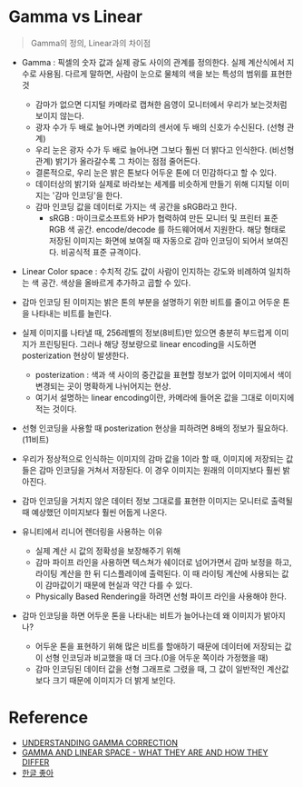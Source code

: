 ﻿# Gamma vs Linear

> Gamma의 정의, Linear과의 차이점

* Gamma : 픽셀의 숫자 값과 실제 광도 사이의 관계를 정의한다. 실제 계산식에서 지수로 사용됨. 다르게 말하면, 사람이 눈으로 물체의 색을 보는 특성의 범위를 표현한것
  * 감마가 없으면 디지털 카메라로 캡쳐한 음영이 모니터에서 우리가 보는것처럼 보이지 않는다.
  * 광자 수가 두 배로 늘어나면 카메라의 센서에 두 배의 신호가 수신된다. (선형 관계)
  * 우리 눈은 광자 수가 두 배로 늘어나면 그보다 훨씬 더 밝다고 인식한다. (비선형 관계) 밝기가 올라갈수록 그 차이는 점점 줄어든다.
  * 결론적으로, 우리 눈은 밝은 톤보다 어두운 톤에 더 민감하다고 할 수 있다.
  * 데이터상의 밝기와 실제로 바라보는 세계를 비슷하게 만들기 위해 디지털 이미지는 '감마 인코딩'을 한다.
  * 감마 인코딩 값을 데이터로 가지는 색 공간을 sRGB라고 한다.
    * sRGB : 마이크로소프트와 HP가 협력하여 만든 모니터 및 프린터 표준 RGB 색 공간. encode/decode 를 하드웨어에서 지원한다. 해당 형태로 저장된 이미지는 화면에 보여질 때 자동으로 감마 인코딩이 되어서 보여진다. 비공식적 표준 규격이다.

* Linear Color space : 수치적 강도 값이 사람이 인지하는 강도와 비례하여 일치하는 색 공간. 색상을 올바르게 추가하고 곱할 수 있다.

* 감마 인코딩 된 이미지는 밝은 톤의 부분을 설명하기 위한 비트를 줄이고 어두운 톤을 나타내는 비트를 늘린다.
* 실제 이미지를 나타낼 때, 256레벨의 정보(8비트)만 있으면 충분히 부드럽게 이미지가 프린팅된다. 그러나 해당 정보량으로 linear encoding을 시도하면 posterization 현상이 발생한다.
  * posterization : 색과 색 사이의 중간값을 표현할 정보가 없어 이미지에서 색이 변경되는 곳이 명확하게 나뉘어지는 현상.
  * 여기서 설명하는 linear encoding이란, 카메라에 들어온 값을 그대로 이미지에 적는 것이다.
* 선형 인코딩을 사용할 때 posterization 현상을 피하려면 8배의 정보가 필요하다. (11비트)


* 우리가 정상적으로 인식하는 이미지의 감마 값을 1이라 할 때, 이미지에 저장되는 값들은 감마 인코딩을 거쳐서 저장된다. 이 경우 이미지는 원래의 이미지보다 훨씬 밝아진다.
* 감마 인코딩을 거치지 않은 데이터 정보 그대로를 표현한 이미지는 모니터로 출력될 때 예상했던 이미지보다 훨씬 어둡게 나온다.

* 유니티에서 리니어 렌더링을 사용하는 이유
  * 실제 계산 시 값의 정확성을 보장해주기 위해
  * 감마 파이프 라인을 사용하면 텍스쳐가 쉐이더로 넘어가면서 감마 보정을 하고, 라이팅 계산을 한 뒤 디스플레이에 출력된다. 이 때 라이팅 계산에 사용되는 값이 감마값이기 때문에 현실과 약간 다를 수 있다.
  * Physically Based Rendering을 하려면 선형 파이프 라인을 사용해야 한다.

* 감마 인코딩을 하면 어두운 톤을 나타내는 비트가 늘어나는데 왜 이미지가 밝아지나?
  * 어두운 톤을 표현하기 위해 많은 비트를 할애하기 때문에 데이터에 저장되는 값이 선형 인코딩과 비교했을 때 더 크다.(0을 어두운 쪽이라 가정했을 때)
  * 감마 인코딩된 데이터 값을 선형 그래프로 그렸을 때, 그 값이 일반적인 계산값보다 크기 때문에 이미지가 더 밝게 보인다.

# Reference

* [UNDERSTANDING GAMMA CORRECTION](https://www.cambridgeincolour.com/tutorials/gamma-correction.htm)
* [GAMMA AND LINEAR SPACE - WHAT THEY ARE AND HOW THEY DIFFER](http://www.kinematicsoup.com/news/2016/6/15/gamma-and-linear-space-what-they-are-how-they-differ)
* [한글 좋아](https://m.blog.naver.com/team_csr/221026941983)